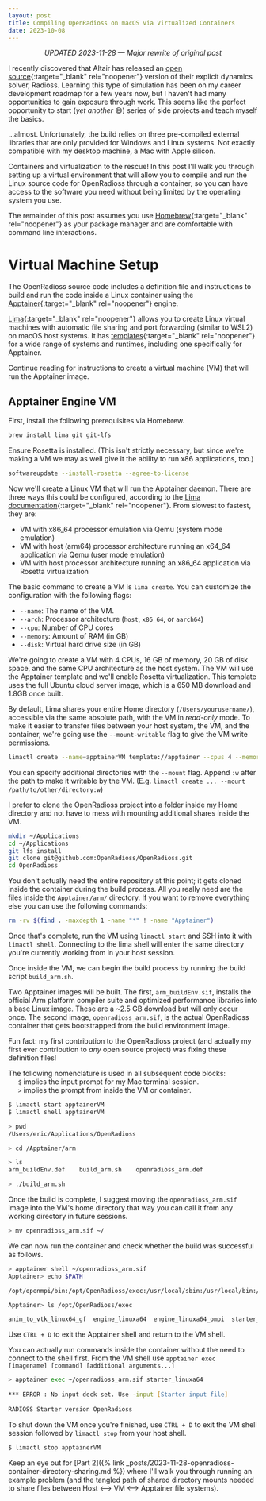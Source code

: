 ```yaml
---
layout: post
title: Compiling OpenRadioss on macOS via Virtualized Containers
date: 2023-10-08
---
```


<p align="center"><i>UPDATED 2023-11-28 &mdash; Major rewrite of original post</i></p>

I recently discovered that Altair has released an [open source](https://www.openradioss.org){:target="_blank" rel="noopener"} version of their explicit dynamics solver, Radioss. Learning this type of simulation has been on my career development roadmap for a few years now, but I haven't had many opportunities to gain exposure through work. This seems like the perfect opportunity to start (*yet another* &#128516;) series of side projects and teach myself the basics.

...almost. Unfortunately, the build relies on three pre-compiled external libraries that are only provided for Windows and Linux systems. Not exactly compatible with my desktop machine, a Mac with Apple silicon.

Containers and virtualization to the rescue! In this post I'll walk you through setting up a virtual environment that will allow you to compile and run the Linux source code for OpenRadioss through a container, so you can have access to the software you need without being limited by the operating system you use.

The remainder of this post assumes you use [Homebrew](https://brew.sh){:target="_blank" rel="noopener"} as your package manager and are comfortable with command line interactions.

# Virtual Machine Setup
The OpenRadioss source code includes a definition file and instructions to build and run the code inside a Linux container using the [Apptainer](https://github.com/OpenRadioss/OpenRadioss/blob/main/HOWTO.md#how-to-build-openradioss-on-linux-with-container-using-apptainer){:target="_blank" rel="noopener"} engine.

[Lima](https://lima-vm.io){:target="_blank" rel="noopener"} allows you to create Linux virtual machines with automatic file sharing and port forwarding (similar to WSL2) on macOS host systems. It has [templates](https://github.com/lima-vm/lima/blob/master/examples/README.md){:target="_blank" rel="noopener"} for a wide range of systems and runtimes, including one specifically for Apptainer.

Continue reading for instructions to create a virtual machine (VM) that will run the Apptainer image.

## Apptainer Engine VM
First, install the following prerequisites via Homebrew.

```zsh
brew install lima git git-lfs
```

Ensure Rosetta is installed. (This isn't strictly necessary, but since we're making a VM we may as well give it the ability to run x86 applications, too.)

```zsh
softwareupdate --install-rosetta --agree-to-license
```

Now we'll create a Linux VM that will run the Apptainer daemon. There are three ways this could be configured, according to the [Lima documentation](https://lima-vm.io/docs/config/multi-arch/){:target="_blank" rel="noopener"}. From slowest to fastest, they are:    
- VM with x86_64 processor emulation via Qemu (system mode emulation)
- VM with host (arm64) processor architecture running an x64_64 application via Qemu (user mode emulation)
- VM with host processor architecture running an x86_64 application via Rosetta virtualization

The basic command to create a VM is `lima create`. You can customize the configuration with the following flags:  
- `--name`: The name of the VM.
- `--arch`: Processor architecture (`host`, `x86_64`, or `aarch64`)
- `--cpu`: Number of CPU cores
- `--memory`: Amount of RAM (in GB)
- `--disk`: Virtual hard drive size (in GB)

We're going to create a VM with 4 CPUs, 16 GB of memory, 20 GB of disk space, and the same CPU architecture as the host system. The VM will use the Apptainer template and we'll enable Rosetta virtualization. This template uses the full Ubuntu cloud server image, which is a 650 MB download and 1.8GB once built.

By default, Lima shares your entire Home directory (`/Users/yourusername/`), accessible via the same absolute path, with the VM in <i>read-only</i> mode. To make it easier to transfer files between your host system, the VM, and the container, we're going use the `--mount-writable` flag to give the VM write permissions.

```zsh
limactl create --name=apptainerVM template://apptainer --cpus 4 --memory 16 --disk 20 --vm-type vz --rosetta --mount-writable
```

You can specify additional directories with the `--mount` flag. Append `:w` after the path to make it writable by the VM.  (E.g. `limactl create ... --mount /path/to/other/directory:w`)

I prefer to clone the OpenRadioss project into a folder inside my Home directory and not have to mess with mounting additional shares inside the VM.

```zsh
mkdir ~/Applications
cd ~/Applications
git lfs install
git clone git@github.com:OpenRadioss/OpenRadioss.git
cd OpenRadioss
```

You don't actually need the entire repository at this point; it gets cloned inside the container during the build process. All you really need are the files inside the `Apptainer/arm/` directory. If you want to remove everything else you can use the following commands:

```zsh
rm -rv $(find . -maxdepth 1 -name "*" ! -name "Apptainer")
```

Once that's complete, run the VM using `limactl start` and SSH into it with `limactl shell`. Connecting to the lima shell will enter the same directory you're currently working from in your host session.

Once inside the VM, we can begin the build process by running the build script `build_arm.sh`. 

Two Apptainer images will be built. The first, `arm_buildEnv.sif`, installs the official Arm platform compiler suite and optimized performance libraries into a base Linux image. These are a ~2.5 GB download but will only occur once. The second image, `openradioss_arm.sif`, is the actual OpenRadioss container that gets bootstrapped from the build environment image.

Fun fact: my first contribution to the OpenRadioss project (and actually my first ever contribution to <i>any</i> open source project) was fixing these definition files!

The following nomenclature is used in all subsequent code blocks:   
&nbsp;&nbsp;&nbsp;&nbsp; `$` implies the input prompt for my Mac terminal session.  
&nbsp;&nbsp;&nbsp;&nbsp; `>` implies the prompt from inside the VM or container.

```zsh
$ limactl start apptainerVM
$ limactl shell apptainerVM

> pwd
/Users/eric/Applications/OpenRadioss

> cd /Apptainer/arm

> ls
arm_buildEnv.def    build_arm.sh    openradioss_arm.def

> ./build_arm.sh
```

Once the build is complete, I suggest moving the `openradioss_arm.sif` image into the VM's home directory that way you can call it from any working directory in future sessions.

```zsh
> mv openradioss_arm.sif ~/
```

We can now run the container and check whether the build was successful as follows.

```zsh
> apptainer shell ~/openradioss_arm.sif
Apptainer> echo $PATH

/opt/openmpi/bin:/opt/OpenRadioss/exec:/usr/local/sbin:/usr/local/bin:/usr/sbin:/usr/bin:/sbin:/bin

Apptainer> ls /opt/OpenRadioss/exec

anim_to_vtk_linux64_gf  engine_linuxa64  engine_linuxa64_ompi  starter_linuxa64  th_to_csv_linux64_gf
```

Use `CTRL + D` to exit the Apptainer shell and return to the VM shell. 

You can actually run commands inside the container without the need to connect to the shell first. From the VM shell use `apptainer exec [imagename] [command] [additional arguments...]`

```zsh
> apptainer exec ~/openradioss_arm.sif starter_linuxa64
 
*** ERROR : No input deck set. Use -input [Starter input file] 
 
RADIOSS Starter version OpenRadioss

```

To shut down the VM once you're finished, use `CTRL + D` to exit the VM shell session followed by `limactl stop` from your host shell.

```zsh
$ limactl stop apptainerVM
```

Keep an eye out for [Part 2]({% link _posts/2023-11-28-openradioss-container-directory-sharing.md %}) where I'll walk you through running an example problem (and the tangled path of shared directory mounts needed to share files between Host <--> VM <--> Apptainer file systems).
